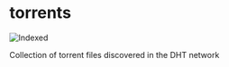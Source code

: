 torrents 
========
![Indexed](https://img.shields.io/badge/indexed-200600-blue)

Collection of torrent files discovered in the DHT network

